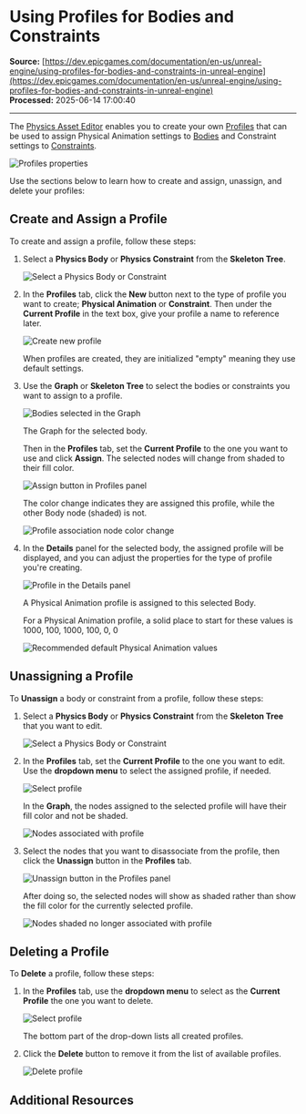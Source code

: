 # Using Profiles for Bodies and Constraints

**Source:** [https://dev.epicgames.com/documentation/en-us/unreal-engine/using-profiles-for-bodies-and-constraints-in-unreal-engine](https://dev.epicgames.com/documentation/en-us/unreal-engine/using-profiles-for-bodies-and-constraints-in-unreal-engine)  
**Processed:** 2025-06-14 17:00:40

---

The [Physics Asset Editor](/documentation/en-us/unreal-engine/physics-asset-editor-interface-in-unreal-engine) enables you to create your own [Profiles](/documentation/en-us/unreal-engine/physics-asset-editor-in-unreal-engine---tools-and-profiles) that can be used to assign Physical Animation settings to [Bodies](/documentation/en-us/unreal-engine/physics-bodies-in-unreal-engine) and Constraint settings to [Constraints](/documentation/en-us/unreal-engine/physics-constraint-reference-in-unreal-engine).

![Profiles properties](https://d1iv7db44yhgxn.cloudfront.net/documentation/images/ad1cd6b7-76c0-4647-a4a5-c1f2cd9e9654/profiles.png)

Use the sections below to learn how to create and assign, unassign, and delete your profiles:

## Create and Assign a Profile

To create and assign a profile, follow these steps:

1.  Select a **Physics Body** or **Physics Constraint** from the **Skeleton Tree**.
    
    ![Select a Physics Body or Constraint](https://d1iv7db44yhgxn.cloudfront.net/documentation/images/76c7231e-611a-463e-8c26-85757cb5dbbd/create-assign-01.png)
2.  In the **Profiles** tab, click the **New** button next to the type of profile you want to create; **Physical Animation** or **Constraint**. Then under the **Current Profile** in the text box, give your profile a name to reference later.
    
    ![Create new profile](https://d1iv7db44yhgxn.cloudfront.net/documentation/images/2ceec65f-aba1-41f5-9ca9-9d599a704c58/create-assign-02.png)
    
    When profiles are created, they are initialized "empty" meaning they use default settings.
    
3.  Use the **Graph** or **Skeleton Tree** to select the bodies or constraints you want to assign to a profile.
    
    ![Bodies selected in the Graph](https://d1iv7db44yhgxn.cloudfront.net/documentation/images/d78821f1-1780-4544-a2d0-111520722b30/create-assign-03.png)
    
    The Graph for the selected body.
    
    Then in the **Profiles** tab, set the **Current Profile** to the one you want to use and click **Assign**. The selected nodes will change from shaded to their fill color.
    
    ![Assign button in Profiles panel](https://d1iv7db44yhgxn.cloudfront.net/documentation/images/9dd95c14-9278-4095-9c7d-26af4ac5a889/create-assign-03a.png)
    
    The color change indicates they are assigned this profile, while the other Body node (shaded) is not.
    
    ![Profile association node color change](https://d1iv7db44yhgxn.cloudfront.net/documentation/images/c46a565c-21ba-4da4-9b00-67b7a154d25a/create-assign-03b.png)
4.  In the **Details** panel for the selected body, the assigned profile will be displayed, and you can adjust the properties for the type of profile you're creating.
    
    ![Profile in the Details panel](https://d1iv7db44yhgxn.cloudfront.net/documentation/images/7df75ff4-ee89-4398-9648-36aaa74b7aad/create-assign-04.png)
    
    A Physical Animation profile is assigned to this selected Body.
    
    For a Physical Animation profile, a solid place to start for these values is 1000, 100, 1000, 100, 0, 0
    
    ![Recommended default Physical Animation values](https://d1iv7db44yhgxn.cloudfront.net/documentation/images/953a2e35-46cf-4137-ab54-96a27e5abba2/physical-animation-start-values.png)

## Unassigning a Profile

To **Unassign** a body or constraint from a profile, follow these steps:

1.  Select a **Physics Body** or **Physics Constraint** from the **Skeleton Tree** that you want to edit.
    
    ![Select a Physics Body or Constraint](https://d1iv7db44yhgxn.cloudfront.net/documentation/images/109f7686-2c6c-431c-ae81-58ae8ecf61ad/create-assign-01.png)
2.  In the **Profiles** tab, set the **Current Profile** to the one you want to edit. Use the **dropdown menu** to select the assigned profile, if needed.
    
    ![Select profile](https://d1iv7db44yhgxn.cloudfront.net/documentation/images/7bd1c295-8866-4eef-ad81-087ee999c9f4/unassign-02.png)
    
    In the **Graph**, the nodes assigned to the selected profile will have their fill color and not be shaded.
    
    ![Nodes associated with profile](https://d1iv7db44yhgxn.cloudfront.net/documentation/images/01176c5b-2d83-4368-9911-fb55fa73db9d/create-assign-03b.png)
3.  Select the nodes that you want to disassociate from the profile, then click the **Unassign** button in the **Profiles** tab.
    
    ![Unassign button in the Profiles panel](https://d1iv7db44yhgxn.cloudfront.net/documentation/images/80a511af-5fdc-4754-b16c-e4aac264117f/unassign-03.png)
    
    After doing so, the selected nodes will show as shaded rather than show the fill color for the currently selected profile.
    
    ![Nodes shaded no longer associated with profile](https://d1iv7db44yhgxn.cloudfront.net/documentation/images/740113f5-111a-41ca-a58c-505925c9ca68/create-assign-03.png)

## Deleting a Profile

To **Delete** a profile, follow these steps:

1.  In the **Profiles** tab, use the **dropdown menu** to select as the **Current Profile** the one you want to delete.
    
    ![Select profile](https://d1iv7db44yhgxn.cloudfront.net/documentation/images/bdfbe1ad-fb12-496a-ab6f-624282daea84/delete-profiles-01.png)
    
    The bottom part of the drop-down lists all created profiles.
    
2.  Click the **Delete** button to remove it from the list of available profiles.
    
    ![Delete profile](https://d1iv7db44yhgxn.cloudfront.net/documentation/images/0325b7c8-aecc-4762-b50a-96ab4a256f2f/delete-profile-02.png)

## Additional Resources